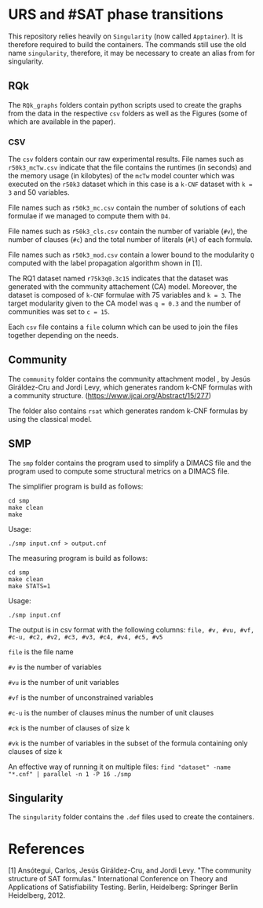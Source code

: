 # URS and #SAT phase transitions

This repository relies heavily on `Singularity` (now called `Apptainer`).
It is therefore required to build the containers.
The commands still use the old name `singularity`, therefore, it may be
necessary to create an alias from for singularity.

## RQk

The `RQk_graphs` folders contain python scripts used to create the
graphs from the data in the respective `csv` folders as well as the Figures (some of which
are available in the paper).

### CSV

The `csv` folders contain our raw experimental results.
File names such as `r50k3_mcTw.csv` indicate that the file contains the
runtimes (in seconds) and the memory usage (in kilobytes) of the `mcTw` model counter
which was executed on the `r50k3` dataset which in this case is a `k-CNF` dataset
with `k = 3` and 50 variables.

File names such as `r50k3_mc.csv` contain the number of solutions of each formulae if we
managed to compute them with `D4`.

File names such as `r50k3_cls.csv` contain the number of variable (`#v`), the number of clauses (`#c`)
and the total number of literals (`#l`) of each formula.

File names such as `r50k3_mod.csv` contain a lower bound to the modularity `Q` computed
with the label propagation algorithm shown in [1].

The RQ1 dataset named `r75k3q0.3c15` indicates that the dataset was generated with the community
attachement (CA) model. Moreover, the dataset is composed of `k-CNF` formulae with 75 variables and `k = 3`.
The target modularity given to the CA model was `q = 0.3` and the number of communities was set to `c = 15`.

Each `csv` file contains a `file` column which can be used to join the files together depending on the needs.

## Community

The `community` folder contains the community attachment model
, by Jesús Giráldez-Cru and Jordi Levy,
which generates random k-CNF formulas with a community structure.
(https://www.ijcai.org/Abstract/15/277)

The folder also contains `rsat` which generates random k-CNF formulas
by using the classical model.

## SMP

The `smp` folder contains the program used to simplify a DIMACS file
and the program used to compute some structural metrics on a DIMACS file.

The simplifier program is build as follows:

```
cd smp
make clean
make
```

Usage:
```
./smp input.cnf > output.cnf
```

The measuring program is build as follows:
```
cd smp
make clean
make STATS=1
```

Usage:
```
./smp input.cnf
```

The output is in csv format with the following columns:
`file, #v, #vu, #vf, #c-u, #c2, #v2, #c3, #v3, #c4, #v4, #c5, #v5`

`file` is the file name

`#v` is the number of variables

`#vu` is the number of unit variables

`#vf` is the number of unconstrained variables

`#c-u` is the number of clauses minus the number of unit clauses

`#ck` is the number of clauses of size k

`#vk` is the number of variables in the subset of the formula containing only clauses of size k

An effective way of running it on multiple files:
``find "dataset" -name "*.cnf" | parallel -n 1 -P 16 ./smp``


## Singularity

The `singularity` folder contains the `.def` files used to create
the containers.

# References

[1] Ansótegui, Carlos, Jesús Giráldez-Cru, and Jordi Levy. "The community structure of SAT formulas." International Conference on Theory and Applications of Satisfiability Testing. Berlin, Heidelberg: Springer Berlin Heidelberg, 2012.
